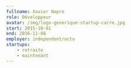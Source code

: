 ```yaml
---
fullname: Xavier Nopre
role: Développeur
avatar: /img/logo-generique-startup-carre.jpg
start: 2015-10-01
end: 2016-11-08
employer: independent/octo
startups:
    - retraite
    - maintenant
---
```

